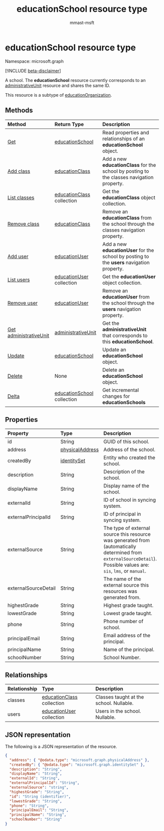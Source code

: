 ﻿---
title: "educationSchool resource type"
description: "A school. The **educationSchool** resource currently corresponds to an administrativeUnit resource and shares the same ID.  "
localization_priority: Normal
author: "mmast-msft"
ms.prod: "education"
doc_type: resourcePageType
---

# educationSchool resource type

Namespace: microsoft.graph

[!INCLUDE [beta-disclaimer](../../includes/beta-disclaimer.md)]

A school. The **educationSchool** resource currently corresponds to an [administrativeUnit](administrativeunit.md) resource and shares the same ID.

This resource is a subtype of [educationOrganization](educationorganization.md).

## Methods

| Method                                                                     | Return Type                                      | Description                                                                                 |
| :------------------------------------------------------------------------- | :----------------------------------------------- | :------------------------------------------------------------------------------------------ |
| [Get](../api/educationschool-get.md)                                       | [educationSchool](educationschool.md)            | Read properties and relationships of an **educationSchool** object.                         |
| [Add class](../api/educationschool-post-classes.md)                        | [educationClass](educationclass.md)              | Add a new **educationClass** for the school by posting to the classes navigation property.  |
| [List classes](../api/educationschool-list-classes.md)                     | [educationClass](educationclass.md) collection   | Get the **educationClass** object collection.                                               |
| [Remove class](../api/educationschool-delete-classes.md)                   | [educationClass](educationclass.md)              | Remove an **educationClass** from the school through the classes navigation property.       |
| [Add user](../api/educationschool-post-users.md)                           | [educationUser](educationuser.md)                | Add a new **educationUser** for the school by posting to the **users** navigation property. |
| [List users](../api/educationschool-list-users.md)                         | [educationUser](educationuser.md) collection     | Get the **educationUser** object collection.                                                |
| [Remove user](../api/educationschool-delete-users.md)                      | [educationUser](educationuser.md)                | Remove an **educationUser** from the school through the **users** navigation property.      |
| [Get administrativeUnit](../api/educationschool-get-administrativeunit.md) | [administrativeUnit](administrativeunit.md)      | Get the **administrativeUnit** that corresponds to this **educationSchool**.                |
| [Update](../api/educationschool-update.md)                                 | [educationSchool](educationschool.md)            | Update an **educationSchool** object.                                                       |
| [Delete](../api/educationschool-delete.md)                                 | None                                             | Delete an **educationSchool** object.                                                       |
| [Delta](../api/educationschool-delta.md)                                   | [educationSchool](educationschool.md) collection | Get incremental changes for **educationSchools**                                            |

## Properties

| Property             | Type                                  | Description                                                                                                                                                          |
| :------------------- | :------------------------------------ | :------------------------------------------------------------------------------------------------------------------------------------------------------------------- |
| id                   | String                                | GUID of this school.                                                                                                                                                 |
| address              | [physicalAddress](physicaladdress.md) | Address of the school.                                                                                                                                               |
| createdBy            | [identitySet](identityset.md)         | Entity who created the school.                                                                                                                                       |
| description          | String                                | Description of the school.                                                                                                                                           |
| displayName          | String                                | Display name of the school.                                                                                                                                          |
| externalId           | String                                | ID of school in syncing system.                                                                                                                                      |
| externalPrincipalId  | String                                | ID of principal in syncing system.                                                                                                                                   |
| externalSource       | String                                | The type of external source this resource was generated from (automatically determined from `externalSourceDetail`). Possible values are: `sis`, `lms`, or `manual`. |
| externalSourceDetail | String                                | The name of the external source this resources was generated from.                                                                                                   |
| highestGrade         | String                                | Highest grade taught.                                                                                                                                                |
| lowestGrade          | String                                | Lowest grade taught.                                                                                                                                                 |
| phone                | String                                | Phone number of school.                                                                                                                                              |
| principalEmail       | String                                | Email address of the principal.                                                                                                                                      |
| principalName        | String                                | Name of the principal.                                                                                                                                               |
| schoolNumber         | String                                | School Number.                                                                                                                                                       |

## Relationships

| Relationship | Type                                           | Description                             |
| :----------- | :--------------------------------------------- | :-------------------------------------- |
| classes      | [educationClass](educationclass.md) collection | Classes taught at the school. Nullable. |
| users        | [educationUser](educationuser.md) collection   | Users in the school. Nullable.          |

## JSON representation

The following is a JSON representation of the resource.

<!-- {
"blockType": "resource",
"keyProperty": "id",
"optionalProperties": [

],
"@odata.type": "microsoft.graph.educationSchool"
}-->

```json
{
  "address": { "@odata.type": "microsoft.graph.physicalAddress" },
  "createdBy": { "@odata.type": "microsoft.graph.identitySet" },
  "description": "String",
  "displayName": "String",
  "externalId": "String",
  "externalPrincipalId": "String",
  "externalSource": "string",
  "highestGrade": "String",
  "id": "String (identifier)",
  "lowestGrade": "String",
  "phone": "String",
  "principalEmail": "String",
  "principalName": "String",
  "schoolNumber": "String"
}
```

<!-- uuid: 8fcb5dbc-d5aa-4681-8e31-b001d5168d79
2015-10-25 14:57:30 UTC -->

<!-- {
  "type": "#page.annotation",
  "description": "educationSchool resource",
  "keywords": "",
  "section": "documentation",
  "tocPath": "",
  "suppressions": []
}-->
